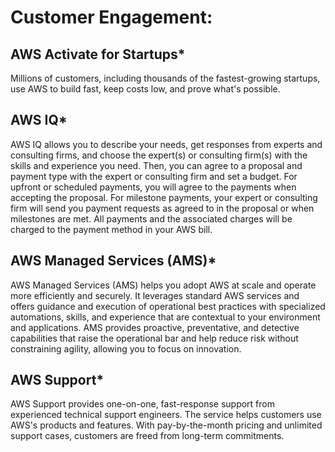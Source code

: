 # Customer Engagement:

## AWS Activate for Startups*

Millions of customers, including thousands of the fastest-growing startups, use AWS to build fast, keep costs low, and prove what's possible.

## AWS IQ*

AWS IQ allows you to describe your needs, get responses from experts and consulting firms, and choose the expert(s) or consulting firm(s) with the skills and experience you need. Then, you can agree to a proposal and payment type with the expert or consulting firm and set a budget. For upfront or scheduled payments, you will agree to the payments when accepting the proposal. For milestone payments, your expert or consulting firm will send you payment requests as agreed to in the proposal or when milestones are met. All payments and the associated charges will be charged to the payment method in your AWS bill.

## AWS Managed Services (AMS)*

AWS Managed Services (AMS) helps you adopt AWS at scale and operate more efficiently and securely. It leverages standard AWS services and offers guidance and execution of operational best practices with specialized automations, skills, and experience that are contextual to your environment and applications. AMS provides proactive, preventative, and detective capabilities that raise the operational bar and help reduce risk without constraining agility, allowing you to focus on innovation.

## AWS Support*

AWS Support provides one-on-one, fast-response support from experienced technical support engineers. The service helps customers use AWS's products and features. With pay-by-the-month pricing and unlimited support cases, customers are freed from long-term commitments.

